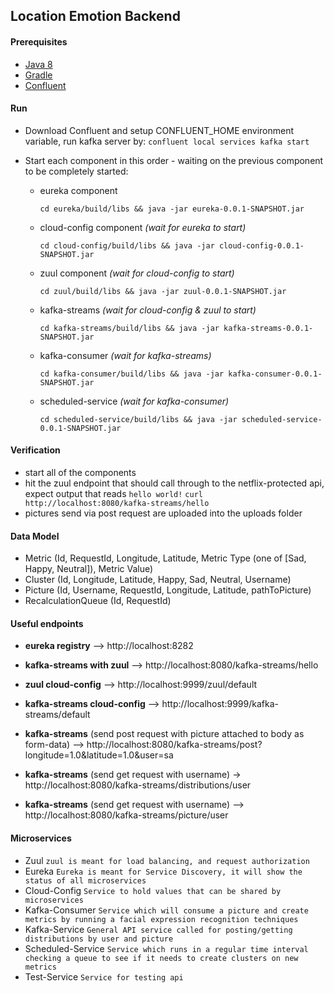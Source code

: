 ## Location Emotion Backend

#### Prerequisites

+ [Java 8](http://www.oracle.com/technetwork/java/javase/downloads/jdk8-downloads-2133151.html)
+ [Gradle](https://gradle.org/)
+ [Confluent](https://docs.confluent.io/platform/current/installation/installing_cp/zip-tar.html#get-the-software)

#### Run
+ Download Confluent and setup CONFLUENT_HOME environment variable, run kafka server by:
  `confluent local services kafka start`

+ Start each component in this order - waiting on the previous component to be completely started:
  + eureka component

    `cd eureka/build/libs && java -jar eureka-0.0.1-SNAPSHOT.jar`

  + cloud-config component _(wait for eureka to start)_

    `cd cloud-config/build/libs && java -jar cloud-config-0.0.1-SNAPSHOT.jar`

  + zuul component _(wait for cloud-config to start)_

    `cd zuul/build/libs && java -jar zuul-0.0.1-SNAPSHOT.jar`

  + kafka-streams _(wait for cloud-config & zuul to start)_

    `cd kafka-streams/build/libs && java -jar kafka-streams-0.0.1-SNAPSHOT.jar`

  + kafka-consumer _(wait for kafka-streams)_

    `cd kafka-consumer/build/libs && java -jar kafka-consumer-0.0.1-SNAPSHOT.jar`

  + scheduled-service _(wait for kafka-consumer)_
  
    `cd scheduled-service/build/libs && java -jar scheduled-service-0.0.1-SNAPSHOT.jar`


#### Verification
+ start all of the components
+ hit the zuul endpoint that should call through to the netflix-protected api, expect output that reads `hello world!`
  `curl http://localhost:8080/kafka-streams/hello`
+ pictures send via post request are uploaded into the uploads folder


#### Data Model
+ Metric (Id, RequestId, Longitude, Latitude, Metric Type (one of [Sad, Happy, Neutral]), Metric Value)
+ Cluster (Id, Longitude, Latitude, Happy, Sad, Neutral, Username)
+ Picture (Id, Username, RequestId, Longitude, Latitude, pathToPicture)
+ RecalculationQueue (Id, RequestId)

#### Useful endpoints
 + __eureka registry__ --> http://localhost:8282
 
 + __kafka-streams with zuul__ --> http://localhost:8080/kafka-streams/hello
 
 + __zuul cloud-config__ --> http://localhost:9999/zuul/default
 
 + __kafka-streams cloud-config__ --> http://localhost:9999/kafka-streams/default
 + __kafka-streams__ (send post request with picture attached to body as form-data) --> http://localhost:8080/kafka-streams/post?longitude=1.0&latitude=1.0&user=sa
 
 + __kafka-streams__ (send get request with username) 
 -> http://localhost:8080/kafka-streams/distributions/user
 
 + __kafka-streams__ (send get request with username) -->  http://localhost:8080/kafka-streams/picture/user

#### Microservices
+ Zuul
    `zuul is meant for load balancing, and request authorization`
+ Eureka
    `Eureka is meant for Service Discovery, it will show the status of all microservices`
+ Cloud-Config
    `Service to hold values that can be shared by microservices`
+ Kafka-Consumer
    `Service which will consume a picture and create metrics by running a facial expression recognition techniques`
+ Kafka-Service
    `General API service called for posting/getting distributions by user and picture`
+ Scheduled-Service
    `Service which runs in a regular time interval checking a queue to see if it needs to create clusters on new metrics`
+ Test-Service
    `Service for testing api`
 
